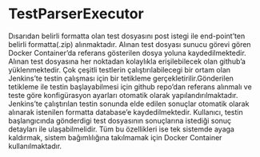 # TestParserExecutor
Dısarıdan belirli formatta olan test dosyasını post istegi ile end-point’ten belirli formatta(.zip) alınmaktadır. Alınan
test dosyası sunucu görevi gören Docker Container’da referans gösterilen dosya yoluna
kaydedilmektedir. Alınan test dosyasına her noktadan kolaylıkla erişilebilecek olan github’a
yüklenmektedir. Çok çeşitli testlerin çalıştırılabilecegi bir ortam olan Jenkins’te testin çalışması
için bir tetikleme gerçekletirilir.Gönderilen tetikleme ile testin başlayabilmesi
için github repo’dan referans alınmalı ve teste göre konfigürasyon ayarları otomatik olarak
yapılandırılmaktadır. Jenkins’te çalıştırılan testin sonunda elde edilen sonuçlar otomatik
olarak alınarak istenilen formatta database’e kaydedilmektedir. Kullanıcı, testin başlangıcında
gönderdigi test dosyasının sonuçlarına istediği sonuç detayları ile ulaşabilmelidir. Tüm bu 
özellikleri ise tek sistemde ayaga kaldırmak, sistem bağımlılığına takılmamak için Docker Container kullanılmaktadır.
